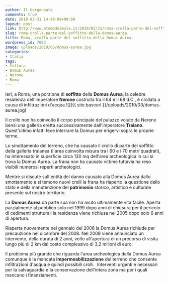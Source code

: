 ```yaml
---
author: Il Gorgonauta
comments: true
date: 2010-03-31 14:48:09+00:00
layout: post
link: http://www.atomodelmale.it/2010/03/31/roma-crolla-parte-del-soffitto-della-domus-aurea/
slug: roma-crolla-parte-del-soffitto-della-domus-aurea
title: Roma, crolla parte del soffitto della Domus Aurea.
wordpress_id: 7083
image: uploads/2010/03/domus-aurea.jpg
categories:
- Italia
tags:
- Cultura
- Domus Aurea
- Nerone
- Roma
---
```


Ieri, a Roma, una porzione di **soffitto** della **Domus Aurea**, la celebre residenza dell'imperatore **Nerone** costruita tra il 64 e il 68 d.C., è crollata a causa di infiltrazioni d'acqua.![]({{ site.baseurl }}/uploads/2010/03/domus-aurea.jpg)

Il crollo non ha coinvolto il corpo principale del palazzo voluto da Nerone bensì una galleria eretta successivamente dall'imperatore **Traiano**. Quest'ultimo infatti fece interrare la Domus per erigervi sopra le proprie terme.

Lo smottamento del terreno, che ha causato il crollo di parte del soffitto della galleria traianea (l'area coinvolta misura tra i 60 e i 70 metri quadrati), ha interessato in superficie circa 130 mq dell'area archeologica in cui si trova la Domus Aurea. La frana non ha causato vittime tuttavia ha reso visibili numerosi reperti archeologici.

Mentre si discute sull'entità del danno causato alla Domus Aurea dallo smottamento e si temono nuovi crolli la frana ha riaperto la questione dello stato e della manutenzione del **patrimonio** storico, artistico e culturale presente sul nostro territorio.

La **Domus Aurea** da parte sua non ha avuto ultimamente vita facile. Aperta parzialmente al pubblico solo nel 1999 dopo anni di chiusura per il pericolo di cedimenti strutturali la residenza viene richiusa nel 2005 dopo solo 6 anni di apertura.

Riaperta nuovamente nel gennaio del 2006 la Domus Aurea richiude per precauzione nel dicembre del 2008. Nel 2009 viene annunciato un intervento, della durata di 2 anni, volto all'apertura di un precorso di visita lungo più di 2 km dal costo complessivo di 3,2 milioni di euro.

Il problema più grande che riguarda l'area archeologica della Domus Aurea comunque è la mancata **impermeabilizzazione** del terreno che consente infiltrazioni d'acqua e quindi possibili crolli.  Interventi urgenti e necessari per la salvaguardia e la conservazione dell'intera zona ma per i quali mancano i finanziamenti.
